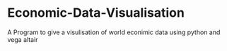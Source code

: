 # Economic-Data-Visualisation
A Program to give a visulisation of world econimic data using python and vega altair
